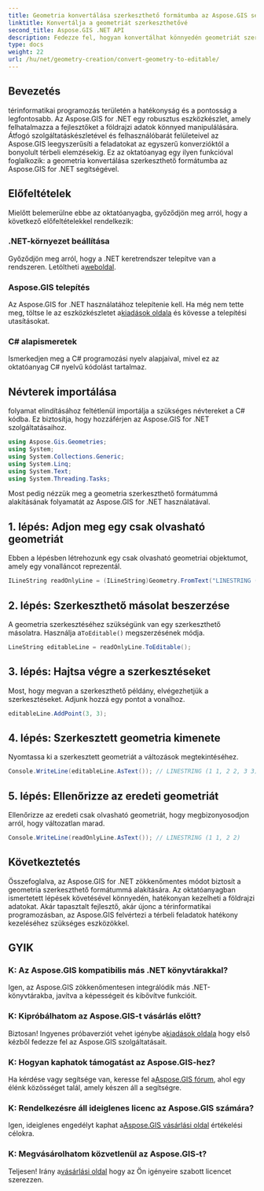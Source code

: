 ```yaml
---
title: Geometria konvertálása szerkeszthető formátumba az Aspose.GIS segítségével
linktitle: Konvertálja a geometriát szerkeszthetővé
second_title: Aspose.GIS .NET API
description: Fedezze fel, hogyan konvertálhat könnyedén geometriát szerkeszthető formátumba az Aspose.GIS for .NET segítségével. Merüljön el ebben a lépésenkénti oktatóanyagban.
type: docs
weight: 22
url: /hu/net/geometry-creation/convert-geometry-to-editable/
---
```

## Bevezetés
térinformatikai programozás területén a hatékonyság és a pontosság a legfontosabb. Az Aspose.GIS for .NET egy robusztus eszközkészlet, amely felhatalmazza a fejlesztőket a földrajzi adatok könnyed manipulálására. Átfogó szolgáltatáskészletével és felhasználóbarát felületeivel az Aspose.GIS leegyszerűsíti a feladatokat az egyszerű konverzióktól a bonyolult térbeli elemzésekig. Ez az oktatóanyag egy ilyen funkcióval foglalkozik: a geometria konvertálása szerkeszthető formátumba az Aspose.GIS for .NET segítségével.
## Előfeltételek
Mielőtt belemerülne ebbe az oktatóanyagba, győződjön meg arról, hogy a következő előfeltételekkel rendelkezik:
### .NET-környezet beállítása
 Győződjön meg arról, hogy a .NET keretrendszer telepítve van a rendszeren. Letöltheti a[weboldal](https://dotnet.microsoft.com/download).
### Aspose.GIS telepítés
 Az Aspose.GIS for .NET használatához telepítenie kell. Ha még nem tette meg, töltse le az eszközkészletet a[kiadások oldala](https://releases.aspose.com/gis/net/) és kövesse a telepítési utasításokat.
### C# alapismeretek
Ismerkedjen meg a C# programozási nyelv alapjaival, mivel ez az oktatóanyag C# nyelvű kódolást tartalmaz.

## Névterek importálása
folyamat elindításához feltétlenül importálja a szükséges névtereket a C# kódba. Ez biztosítja, hogy hozzáférjen az Aspose.GIS for .NET szolgáltatásaihoz.

```csharp
using Aspose.Gis.Geometries;
using System;
using System.Collections.Generic;
using System.Linq;
using System.Text;
using System.Threading.Tasks;
```

Most pedig nézzük meg a geometria szerkeszthető formátummá alakításának folyamatát az Aspose.GIS for .NET használatával.
## 1. lépés: Adjon meg egy csak olvasható geometriát
Ebben a lépésben létrehozunk egy csak olvasható geometriai objektumot, amely egy vonalláncot reprezentál.
```csharp
ILineString readOnlyLine = (ILineString)Geometry.FromText("LINESTRING (1 1, 2 2)");
```
## 2. lépés: Szerkeszthető másolat beszerzése
 A geometria szerkesztéséhez szükségünk van egy szerkeszthető másolatra. Használja a`ToEditable()` megszerzésének módja.
```csharp
LineString editableLine = readOnlyLine.ToEditable();
```
## 3. lépés: Hajtsa végre a szerkesztéseket
Most, hogy megvan a szerkeszthető példány, elvégezhetjük a szerkesztéseket. Adjunk hozzá egy pontot a vonalhoz.
```csharp
editableLine.AddPoint(3, 3);
```
## 4. lépés: Szerkesztett geometria kimenete
Nyomtassa ki a szerkesztett geometriát a változások megtekintéséhez.
```csharp
Console.WriteLine(editableLine.AsText()); // LINESTRING (1 1, 2 2, 3 3)
```
## 5. lépés: Ellenőrizze az eredeti geometriát
Ellenőrizze az eredeti csak olvasható geometriát, hogy megbizonyosodjon arról, hogy változatlan marad.
```csharp
Console.WriteLine(readOnlyLine.AsText()); // LINESTRING (1 1, 2 2)
```

## Következtetés
Összefoglalva, az Aspose.GIS for .NET zökkenőmentes módot biztosít a geometria szerkeszthető formátummá alakítására. Az oktatóanyagban ismertetett lépések követésével könnyedén, hatékonyan kezelheti a földrajzi adatokat. Akár tapasztalt fejlesztő, akár újonc a térinformatikai programozásban, az Aspose.GIS felvértezi a térbeli feladatok hatékony kezeléséhez szükséges eszközökkel.
## GYIK
### K: Az Aspose.GIS kompatibilis más .NET könyvtárakkal?
Igen, az Aspose.GIS zökkenőmentesen integrálódik más .NET-könyvtárakba, javítva a képességeit és kibővítve funkcióit.
### K: Kipróbálhatom az Aspose.GIS-t vásárlás előtt?
 Biztosan! Ingyenes próbaverziót vehet igénybe a[kiadások oldala](https://releases.aspose.com/) hogy első kézből fedezze fel az Aspose.GIS szolgáltatásait.
### K: Hogyan kaphatok támogatást az Aspose.GIS-hez?
 Ha kérdése vagy segítsége van, keresse fel a[Aspose.GIS fórum](https://forum.aspose.com/c/gis/33), ahol egy élénk közösséget talál, amely készen áll a segítségre.
### K: Rendelkezésre áll ideiglenes licenc az Aspose.GIS számára?
 Igen, ideiglenes engedélyt kaphat a[Aspose.GIS vásárlási oldal](https://purchase.aspose.com/temporary-license/) értékelési célokra.
### K: Megvásárolhatom közvetlenül az Aspose.GIS-t?
 Teljesen! Irány a[vásárlási oldal](https://purchase.aspose.com/buy) hogy az Ön igényeire szabott licencet szerezzen.
